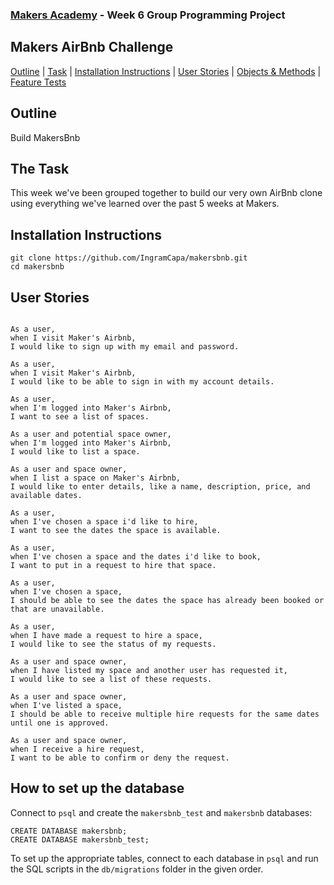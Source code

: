 ### [Makers Academy](http://www.makersacademy.com) - Week 6 Group Programming Project

Makers AirBnb Challenge 
-

[Outline](#Outline) | [Task](#Task) | [Installation Instructions](#Installation) | [User Stories](#Story) | [Objects & Methods](#Methods) | [Feature Tests](#Feature_Tests) 

## <a name="Outline">Outline</a>
 
Build MakersBnb

## <a name="Task">The Task</a>

This week we've been grouped together to build our very own AirBnb clone using everything we've learned over the past 5 weeks at Makers.

## <a name="Installation">Installation Instructions</a>

```
git clone https://github.com/IngramCapa/makersbnb.git
cd makersbnb
```

## <a name="Story">User Stories</a>

```

As a user, 
when I visit Maker's Airbnb,
I would like to sign up with my email and password.

As a user,
when I visit Maker's Airbnb,
I would like to be able to sign in with my account details.

As a user,
when I'm logged into Maker's Airbnb, 
I want to see a list of spaces.

As a user and potential space owner,
when I'm logged into Maker's Airbnb, 
I would like to list a space.

As a user and space owner,
when I list a space on Maker's Airbnb,
I would like to enter details, like a name, description, price, and available dates.

As a user,
when I've chosen a space i'd like to hire, 
I want to see the dates the space is available.

As a user,
when I've chosen a space and the dates i'd like to book,
I want to put in a request to hire that space.

As a user,
when I've chosen a space,
I should be able to see the dates the space has already been booked or that are unavailable.

As a user,
when I have made a request to hire a space,
I would like to see the status of my requests. 

As a user and space owner,
when I have listed my space and another user has requested it, 
I would like to see a list of these requests.

As a user and space owner,
when I've listed a space,
I should be able to receive multiple hire requests for the same dates until one is approved. 

As a user and space owner,
when I receive a hire request, 
I want to be able to confirm or deny the request. 

```
## <a name="Databse">How to set up the database</a>

Connect to `psql` and create the `makersbnb_test` and `makersbnb` databases:

```
CREATE DATABASE makersbnb;
CREATE DATABASE makersbnb_test;
```

To set up the appropriate tables, connect to each database in `psql` and run the SQL scripts in the `db/migrations` folder in the given order.
